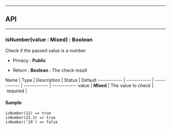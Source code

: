 


-----------------------------
## API
-----------------------------

### isNumber(value : Mixed) : Boolean
Check if the passed value is a number

- Privacy : **Public**

- Return : **Boolean** : The check result

Name | Type | Description | Status | Default
------------ | ------------ | ------------ | ------------ | ------------
value | **Mixed** | The value to check | required | 


#### Sample
```language-undefined
isNumber(12) => true
isNumber(22.3) => true
isNumber('20') => false

```


